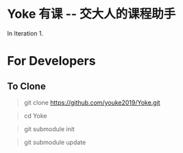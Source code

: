 # Yoke 有课 -- 交大人的课程助手

In Iteration 1.  

# For Developers
## To Clone 
> git clone https://github.com/youke2019/Yoke.git

> cd Yoke

> git submodule init

> git submodule update



